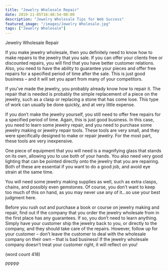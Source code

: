 ```yaml
---
title: "Jewelry Wholesale Repair"
date: 2019-11-05T16:48:54-08:00
description: "Jewelry Wholesale Tips for Web Success"
featured_image: "/images/Jewelry Wholesale.jpg"
tags: ["Jewelry Wholesale"]
---
```


Jewelry Wholesale Repair

If you make jewelry wholesale, then you definitely 
need to know how to make repairs to the jewelry 
that you sale. If you can offer your clients free or 
discounted repairs, you will find that you have 
better customer relations. Also, you need to have 
the ability to guarantee your pieces and offer free 
repairs for a specified period of time after the sale. 
This is just good business – and it will set you 
apart from many of your competitors.

If you’ve made the jewelry, you probably already 
know how to repair it. The repair that is needed is 
probably the simple replacement of a piece on the 
jewelry, such as a clasp or replacing a stone that 
has come lose. This type of work can usually be 
done quickly, and at very little expense.

If you don’t make the jewelry yourself, you still need 
to offer free repairs for a specified period of time. 
Again, this is just good business. In this case, you 
need to learn some jewelry repair, and you need to 
purchase some jewelry making or jewelry repair 
tools. These tools are very small, and they were 
specifically designed to make or repair jewelry. For 
the most part, these tools are very inexpensive.

One piece of equipment that you will need is a 
magnifying glass that stands on its own, allowing 
you to use both of your hands. You also need very 
good lighting that can be pointed directly onto the 
jewelry that you are repairing. Both of these are 
essential if you want to do a good job, and avoid 
eye strain at the same time.

You will need some jewelry making supplies as 
well, such as extra clasps, chains, and possibly 
even gemstones. Of course, you don’t want to 
keep too much of this on hand, as you may never 
use any of it…so use your best judgment here. 

Before you rush out and purchase a book or course 
on jewelry making and repair, find out if the 
company that you order the jewelry wholesale from 
in the first place has any guarantees. If so, you 
don’t need to learn anything. Simply have your 
customer ship the jewelry back to you, or directly 
to the company, and they should take care of the 
repairs. However, follow up for your customer – 
don’t leave the customer to deal with the wholesale 
company on their own – that is bad business! If the 
jewelry wholesale company doesn’t treat your 
customer right, it will reflect on you! 

(word count 418)

PPPPP

